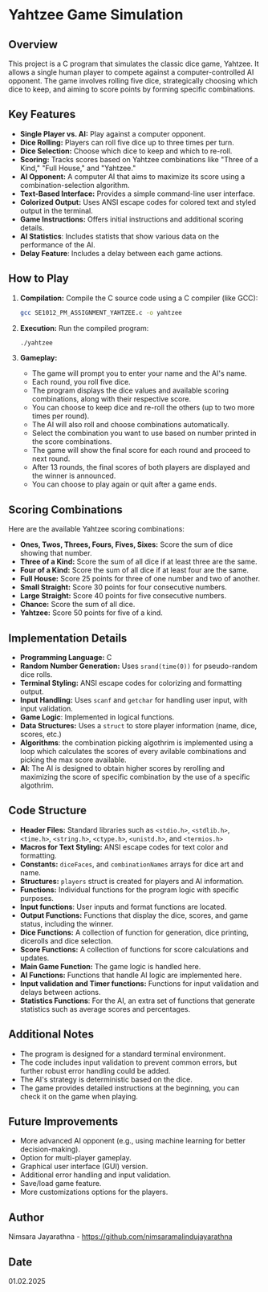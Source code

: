 # Yahtzee Game Simulation

## Overview

This project is a C program that simulates the classic dice game, Yahtzee. It allows a single human player to compete against a computer-controlled AI opponent. The game involves rolling five dice, strategically choosing which dice to keep, and aiming to score points by forming specific combinations.

## Key Features

*   **Single Player vs. AI:** Play against a computer opponent.
*   **Dice Rolling:** Players can roll five dice up to three times per turn.
*   **Dice Selection:** Choose which dice to keep and which to re-roll.
*   **Scoring:** Tracks scores based on Yahtzee combinations like "Three of a Kind," "Full House," and "Yahtzee."
*   **AI Opponent:** A computer AI that aims to maximize its score using a combination-selection algorithm.
*   **Text-Based Interface:** Provides a simple command-line user interface.
*   **Colorized Output:** Uses ANSI escape codes for colored text and styled output in the terminal.
*   **Game Instructions:** Offers initial instructions and additional scoring details.
*  **AI Statistics**: Includes statists that show various data on the performance of the AI.
* **Delay Feature**: Includes a delay between each game actions.

## How to Play

1.  **Compilation:**
    Compile the C source code using a C compiler (like GCC):
    ```bash
    gcc SE1012_PM_ASSIGNMENT_YAHTZEE.c -o yahtzee
    ```
    

2.  **Execution:**
    Run the compiled program:
    ```bash
    ./yahtzee
    ```

3.  **Gameplay:**
    *   The game will prompt you to enter your name and the AI's name.
    *   Each round, you roll five dice.
    *   The program displays the dice values and available scoring combinations, along with their respective score.
    *   You can choose to keep dice and re-roll the others (up to two more times per round).
    *   The AI will also roll and choose combinations automatically.
    *   Select the combination you want to use based on number printed in the score combinations.
    *   The game will show the final score for each round and proceed to next round.
    *   After 13 rounds, the final scores of both players are displayed and the winner is announced.
    *   You can choose to play again or quit after a game ends.

## Scoring Combinations

Here are the available Yahtzee scoring combinations:

*   **Ones, Twos, Threes, Fours, Fives, Sixes:**  Score the sum of dice showing that number.
*   **Three of a Kind:** Score the sum of all dice if at least three are the same.
*   **Four of a Kind:** Score the sum of all dice if at least four are the same.
*   **Full House:** Score 25 points for three of one number and two of another.
*   **Small Straight:** Score 30 points for four consecutive numbers.
*   **Large Straight:** Score 40 points for five consecutive numbers.
*   **Chance:** Score the sum of all dice.
*   **Yahtzee:** Score 50 points for five of a kind.

## Implementation Details

*   **Programming Language:** C
*   **Random Number Generation:** Uses `srand(time(0))` for pseudo-random dice rolls.
*   **Terminal Styling:** ANSI escape codes for colorizing and formatting output.
*   **Input Handling:** Uses `scanf` and `getchar` for handling user input, with input validation.
*  **Game Logic**: Implemented in logical functions.
*   **Data Structures:** Uses a `struct` to store player information (name, dice, scores, etc.)
* **Algorithms**: the combination picking algothrim is implemented using a loop which calculates the scores of every avilable combinations and picking the max score available.
* **AI**: The AI is designed to obtain higher scores by rerolling and maximizing the score of specific combination by the use of a specific algothrim.

## Code Structure
*   **Header Files:**  Standard libraries such as `<stdio.h>`, `<stdlib.h>`, `<time.h>`, `<string.h>`, `<ctype.h>`, `<unistd.h>`, and `<termios.h>`
*   **Macros for Text Styling:** ANSI escape codes for text color and formatting.
*   **Constants:** `diceFaces`, and `combinationNames` arrays for dice art and name.
*  **Structures:** `players` struct is created for players and AI information.
*   **Functions:** Individual functions for the program logic with specific purposes.
*   **Input functions**: User inputs and format functions are located.
*   **Output Functions:**  Functions that display the dice, scores, and game status, including the winner.
*  **Dice Functions:** A collection of function for generation, dice printing, dicerolls and dice selection.
*  **Score Functions:** A collection of functions for score calculations and updates.
*  **Main Game Function:** The game logic is handled here.
*   **AI Functions:** Functions that handle AI logic are implemented here.
*   **Input validation and Timer functions:**  Functions for input validation and delays between actions.
*   **Statistics Functions**: For the AI, an extra set of functions that generate statistics such as average scores and percentages.

## Additional Notes

*   The program is designed for a standard terminal environment.
*   The code includes input validation to prevent common errors, but further robust error handling could be added.
*   The AI's strategy is deterministic based on the dice. 
*   The game provides detailed instructions at the beginning, you can check it on the game when playing.

## Future Improvements

*   More advanced AI opponent (e.g., using machine learning for better decision-making).
*   Option for multi-player gameplay.
*   Graphical user interface (GUI) version.
*   Additional error handling and input validation.
*   Save/load game feature.
*   More customizations options for the players.

## Author

Nimsara Jayarathna - https://github.com/nimsaramalindujayarathna

## Date

01.02.2025
